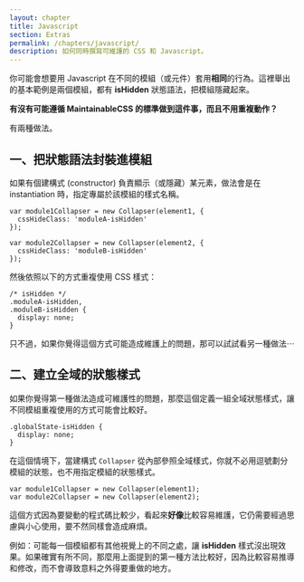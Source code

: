 ```yaml
---
layout: chapter
title: Javascript
section: Extras
permalink: /chapters/javascript/
description: 如何同時撰寫可維護的 CSS 和 Javascript。
---
```


你可能會想要用 Javascript 在不同的模組（或元件）套用**相同**的行為。這裡舉出的基本範例是兩個模組，都有 **isHidden** 狀態語法，把模組隱藏起來。

**有沒有可能遵循 MaintainableCSS 的標準做到這件事，而且不用重複動作？**

有兩種做法。

## 一、把狀態語法封裝進模組

如果有個建構式 (constructor) 負責顯示（或隱藏）某元素，做法會是在 instantiation 時，指定專屬於該模組的樣式名稱。

	var module1Collapser = new Collapser(element1, {
	  cssHideClass: 'moduleA-isHidden'
	});

	var module2Collapser = new Collapser(element2, {
	  cssHideClass: 'moduleB-isHidden'
	});

然後依照以下的方式重複使用 CSS 樣式：

	/* isHidden */
	.moduleA-isHidden,
	.moduleB-isHidden {
      display: none;
	}

只不過，如果你覺得這個方式可能造成維護上的問題，那可以試試看另一種做法⋯

## 二、建立全域的狀態樣式

如果你覺得第一種做法造成可維護性的問題，那麼這個定義一組全域狀態樣式，讓不同模組重複使用的方式可能會比較好。

	.globalState-isHidden {
      display: none;
	}

在這個情境下，當建構式 `Collapser` 從內部參照全域樣式，你就不必用逗號劃分模組的狀態，也不用指定模組的狀態樣式。

	var module1Collapser = new Collapser(element1);
	var module2Collapser = new Collapser(element2);

這個方式因為要變動的程式碼比較少，看起來**好像**比較容易維護，它仍需要經過思慮與小心使用，要不然同樣會造成麻煩。

例如：可能每一個模組都有其他視覺上的不同之處，讓 **isHidden** 樣式沒出現效果。如果確實有所不同，那麼用上面提到的第一種方法比較好，因為比較容易推導和修改，而不會導致意料之外得要重做的地方。

<!-- display: flex vs display: block -->